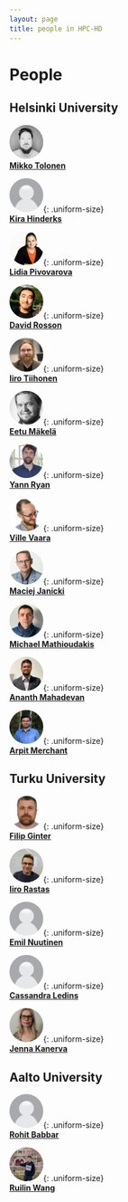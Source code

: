 ```yaml
---
layout: page
title: people in HPC-HD
---
```



# People

## Helsinki University

![Mikko Tolonen](/assets/images/tolonen.jpg)  
**[Mikko Tolonen](https://researchportal.helsinki.fi/en/persons/mikko-tolonen)**  

![Kira Hinderks](/assets/images/placeholder.jpeg){: .uniform-size}   
**[Kira Hinderks](https://researchportal.helsinki.fi/en/persons/kira-sophie-hinderks)**  

![Lidia Pivovarova](/assets/images/lidia.png){: .uniform-size}   
**[Lidia Pivovarova](https://researchportal.helsinki.fi/en/persons/lidia-pivovarova)**  

![David Rosson](/assets/images/rosson.jpg){: .uniform-size}   
**[David Rosson](https://www.helsinki.fi/en/about-us/people/people-finder/david-rosson-9471528)**  

![Iiro Tiihonen](/assets/images/tiihonen.jpeg){: .uniform-size}   
**[Iiro Tiihonen](https://researchportal.helsinki.fi/fi/persons/iiro-lassi-ilmari-tiihonen)**  

![Eetu Mäkelä](/assets/images/eetu-medium.png){: .uniform-size}   
**[Eetu Mäkelä](https://blogs.helsinki.fi/jiemakel/)**  

![Yann Ryan](/assets/images/yann_ryan.png){: .uniform-size}   
**[Yann Ryan](https://www.universiteitleiden.nl/en/staffmembers/yann-ryan#tab-1)**  

![Ville Vaara](/assets/images/vaara.jpg){: .uniform-size}   
**[Ville Vaara](https://researchportal.helsinki.fi/en/persons/ville-vaara)**  

![Maciej Janicki](/assets/images/janicki.jpg){: .uniform-size}   
**[Maciej Janicki](https://researchportal.helsinki.fi/en/persons/maciej-michal-janicki)**  

![Michael Mathioudakis](/assets/images/mathioudakis.jpeg){: .uniform-size}   
**[Michael Mathioudakis](https://researchportal.helsinki.fi/en/persons/michael-mathioudakis)**  

![Ananth Mahadevan](/assets/images/mahadevan.jpeg){: .uniform-size}   
**[Ananth Mahadevan](https://researchportal.helsinki.fi/en/persons/ananth-mahadevan)**  

![Arpit Merchant](/assets/images/Merchant.jpg){: .uniform-size}   
**[Arpit Merchant](https://researchportal.helsinki.fi/en/persons/arpit-merchant)**  


## Turku University

![Filip Ginter](/assets/images/ginter.jpg){: .uniform-size}   
**[Filip Ginter](https://www.utu.fi/en/people/filip-ginter)**  

![Iiro Rastas](/assets/images/rastas.jpeg){: .uniform-size}   
**[Iiro Rastas](https://www.utu.fi/en/people/iiro-rastas)**  

![Emil Nuutinen](/assets/images/placeholder.jpeg){: .uniform-size}   
**[Emil Nuutinen](https://www.utu.fi/en/people/emil-nuutinen)**  

![Cassandra Ledins](/assets/images/placeholder.jpeg){: .uniform-size}   
**[Cassandra Ledins](https://www.utu.fi/en/people/cassandra-ledins)**  

![Jenna Kanerva](/assets/images/kanerva.png){: .uniform-size}   
**[Jenna Kanerva](https://www.utu.fi/en/people/jenna-kanerva)**  


## Aalto University

![Rohit Babbar](/assets/images/placeholder.jpeg){: .uniform-size}   
**[Rohit Babbar](https://www.aalto.fi/en/people/rohit-babbar)**  

![Ruilin Wang](/assets/images/wang.jpeg){: .uniform-size}   
**[Ruilin Wang](https://www.linkedin.com/in/ruilin-wang-2b9aa2226/)**  


<style>
  img {
    width: 60px; /* Adjust size as needed */
    height: 60px; /* Adjust size as needed */
    border-radius: 50%; /* Make the images round */
    object-fit: cover; /* Ensure the images cover the area */
  }
</style>
